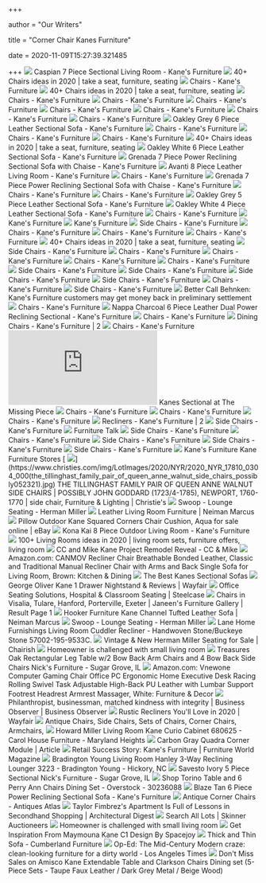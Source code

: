+++
        
author = "Our Writers"
        
title = "Corner Chair Kanes Furniture"
        
date = 2020-11-09T15:27:39.321485
        
+++
[ ![](http://cdn.shopify.com/s/files/1/0075/2815/3206/products/CASP03_7d51ee82-9feb-4ec3-9ef6-05cd104fa22d_1024x1024.jpg?v=1556897822)](http://cdn.shopify.com/s/files/1/0075/2815/3206/products/CASP03_7d51ee82-9feb-4ec3-9ef6-05cd104fa22d_1024x1024.jpg?v=1556897822) Caspian 7 Piece Sectional Living Room - Kane's Furniture
[ ![](https://i.pinimg.com/236x/9b/9c/58/9b9c58c299b09478a6a29ee96fc2182d.jpg)](https://i.pinimg.com/236x/9b/9c/58/9b9c58c299b09478a6a29ee96fc2182d.jpg) 40+ Chairs ideas in 2020 | take a seat, furniture, seating
[ ![](https://cdn.shopify.com/s/files/1/0075/2815/3206/products/013315571_271x.jpg?v=1584106755)](https://cdn.shopify.com/s/files/1/0075/2815/3206/products/013315571_271x.jpg?v=1584106755) Chairs - Kane's Furniture
[ ![](https://i.pinimg.com/236x/62/92/a5/6292a5b18ccfd438f6311493bd7dd51e.jpg)](https://i.pinimg.com/236x/62/92/a5/6292a5b18ccfd438f6311493bd7dd51e.jpg) 40+ Chairs ideas in 2020 | take a seat, furniture, seating
[ ![](https://cdn.shopify.com/s/files/1/0075/2815/3206/products/008348511_271x.jpg?v=1582924577)](https://cdn.shopify.com/s/files/1/0075/2815/3206/products/008348511_271x.jpg?v=1582924577) Chairs - Kane's Furniture
[ ![](https://cdn.shopify.com/s/files/1/0075/2815/3206/products/076324525_0a605702-b1cb-4b7b-9c0c-230fa24ea7d9_271x.jpg?v=1556146152)](https://cdn.shopify.com/s/files/1/0075/2815/3206/products/076324525_0a605702-b1cb-4b7b-9c0c-230fa24ea7d9_271x.jpg?v=1556146152) Chairs - Kane's Furniture
[ ![](https://cdn.shopify.com/s/files/1/0075/2815/3206/products/077329514_271x.jpg?v=1554774406)](https://cdn.shopify.com/s/files/1/0075/2815/3206/products/077329514_271x.jpg?v=1554774406) Chairs - Kane's Furniture
[ ![](https://cdn.shopify.com/s/files/1/0075/2815/3206/products/343336608_271x.jpg?v=1599745503)](https://cdn.shopify.com/s/files/1/0075/2815/3206/products/343336608_271x.jpg?v=1599745503) Chairs - Kane's Furniture
[ ![](https://cdn.shopify.com/s/files/1/0075/2815/3206/products/169314211_271x.jpg?v=1582925199)](https://cdn.shopify.com/s/files/1/0075/2815/3206/products/169314211_271x.jpg?v=1582925199) Chairs - Kane's Furniture
[ ![](https://cdn.shopify.com/s/files/1/0075/2815/3206/products/077329502_271x.jpg?v=1554774399)](https://cdn.shopify.com/s/files/1/0075/2815/3206/products/077329502_271x.jpg?v=1554774399) Chairs - Kane's Furniture
[ ![](https://cdn.shopify.com/s/files/1/0075/2815/3206/products/043518678_271x.jpg?v=1573220607)](https://cdn.shopify.com/s/files/1/0075/2815/3206/products/043518678_271x.jpg?v=1573220607) Chairs - Kane's Furniture
[ ![](https://cdn.shopify.com/s/files/1/0075/2815/3206/products/OAKG05.jpg?v=1554785369)](https://cdn.shopify.com/s/files/1/0075/2815/3206/products/OAKG05.jpg?v=1554785369) Oakley Grey 6 Piece Leather Sectional Sofa - Kane's Furniture
[ ![](https://cdn.shopify.com/s/files/1/0075/2815/3206/products/043518666_271x.jpg?v=1573220679)](https://cdn.shopify.com/s/files/1/0075/2815/3206/products/043518666_271x.jpg?v=1573220679) Chairs - Kane's Furniture
[ ![](https://cdn.shopify.com/s/files/1/0075/2815/3206/products/008276265_271x.jpg?v=1560258546)](https://cdn.shopify.com/s/files/1/0075/2815/3206/products/008276265_271x.jpg?v=1560258546) Chairs - Kane's Furniture
[ ![](https://cdn.shopify.com/s/files/1/0075/2815/3206/products/077339680_271x.jpg?v=1582899726)](https://cdn.shopify.com/s/files/1/0075/2815/3206/products/077339680_271x.jpg?v=1582899726) Chairs - Kane's Furniture
[ ![](https://i.pinimg.com/236x/c8/2a/de/c82adec1920fc75c34783c1eee02d5ce.jpg)](https://i.pinimg.com/236x/c8/2a/de/c82adec1920fc75c34783c1eee02d5ce.jpg) 40+ Chairs ideas in 2020 | take a seat, furniture, seating
[ ![](https://cdn.shopify.com/s/files/1/0075/2815/3206/products/OAKW04.jpg?v=1554785410)](https://cdn.shopify.com/s/files/1/0075/2815/3206/products/OAKW04.jpg?v=1554785410) Oakley White 6 Piece Leather Sectional Sofa - Kane's Furniture
[ ![](https://cdn.shopify.com/s/files/1/0075/2815/3206/products/GREN03.jpg?v=1554784069)](https://cdn.shopify.com/s/files/1/0075/2815/3206/products/GREN03.jpg?v=1554784069) Grenada 7 Piece Power Reclining Sectional Sofa with Chaise - Kane's  Furniture
[ ![](https://cdn.shopify.com/s/files/1/0075/2815/3206/products/AVAN01_4ffd68a8-d9c1-4b58-87d5-8c8c8737527e.jpg?v=1566233791)](https://cdn.shopify.com/s/files/1/0075/2815/3206/products/AVAN01_4ffd68a8-d9c1-4b58-87d5-8c8c8737527e.jpg?v=1566233791) Avanti 8 Piece Leather Living Room - Kane's Furniture
[ ![](https://cdn.shopify.com/s/files/1/0075/2815/3206/products/008599827_f182c080-58ce-43e9-8a43-e7b2393ab471_271x.jpg?v=1602010041)](https://cdn.shopify.com/s/files/1/0075/2815/3206/products/008599827_f182c080-58ce-43e9-8a43-e7b2393ab471_271x.jpg?v=1602010041) Chairs - Kane's Furniture
[ ![](https://cdn.shopify.com/s/files/1/0075/2815/3206/products/GREN02.jpg?v=1562619280)](https://cdn.shopify.com/s/files/1/0075/2815/3206/products/GREN02.jpg?v=1562619280) Grenada 7 Piece Power Reclining Sectional Sofa with Chaise - Kane's  Furniture
[ ![](https://cdn.shopify.com/s/files/1/0075/2815/3206/products/009258408_271x.jpg?v=1584023694)](https://cdn.shopify.com/s/files/1/0075/2815/3206/products/009258408_271x.jpg?v=1584023694) Chairs - Kane's Furniture
[ ![](https://cdn.shopify.com/s/files/1/0075/2815/3206/products/008569658_271x.jpg?v=1560350053)](https://cdn.shopify.com/s/files/1/0075/2815/3206/products/008569658_271x.jpg?v=1560350053) Chairs - Kane's Furniture
[ ![](https://cdn.shopify.com/s/files/1/0075/2815/3206/products/OAKG02.jpg?v=1575312067)](https://cdn.shopify.com/s/files/1/0075/2815/3206/products/OAKG02.jpg?v=1575312067) Oakley Grey 5 Piece Leather Sectional Sofa - Kane's Furniture
[ ![](https://cdn.shopify.com/s/files/1/0075/2815/3206/products/OAKW01.jpg?v=1554785379)](https://cdn.shopify.com/s/files/1/0075/2815/3206/products/OAKW01.jpg?v=1554785379) Oakley White 4 Piece Leather Sectional Sofa - Kane's Furniture
[ ![](https://cdn.shopify.com/s/files/1/0075/2815/3206/products/008340527_271x.jpg?v=1577724138)](https://cdn.shopify.com/s/files/1/0075/2815/3206/products/008340527_271x.jpg?v=1577724138) Chairs - Kane's Furniture
[ ![](http://cdn.shopify.com/s/files/1/0075/2815/3206/t/2/assets/logo-og.png?v=4105830531439699928)](http://cdn.shopify.com/s/files/1/0075/2815/3206/t/2/assets/logo-og.png?v=4105830531439699928) Kane's Furniture
[ ![](https://cdn.shopify.com/s/files/1/0075/2815/3206/products/DELLA01_medium.jpg?v=1585316468)](https://cdn.shopify.com/s/files/1/0075/2815/3206/products/DELLA01_medium.jpg?v=1585316468) Kane's Furniture
[ ![](https://cdn.shopify.com/s/files/1/0075/2815/3206/products/343385286_271x.jpg?v=1554777154)](https://cdn.shopify.com/s/files/1/0075/2815/3206/products/343385286_271x.jpg?v=1554777154) Side Chairs - Kane's Furniture
[ ![](https://cdn.shopify.com/s/files/1/0075/2815/3206/products/008369832_271x.jpg?v=1554773733)](https://cdn.shopify.com/s/files/1/0075/2815/3206/products/008369832_271x.jpg?v=1554773733) Chairs - Kane's Furniture
[ ![](https://cdn.shopify.com/s/files/1/0075/2815/3206/products/008512255_271x.jpg?v=1584106323)](https://cdn.shopify.com/s/files/1/0075/2815/3206/products/008512255_271x.jpg?v=1584106323) Chairs - Kane's Furniture
[ ![](https://cdn.shopify.com/s/files/1/0075/2815/3206/products/008597760_271x.jpg?v=1582925010)](https://cdn.shopify.com/s/files/1/0075/2815/3206/products/008597760_271x.jpg?v=1582925010) Chairs - Kane's Furniture
[ ![](https://i.pinimg.com/236x/41/ca/af/41caaf645034195b1a92a99b62d1e52e.jpg)](https://i.pinimg.com/236x/41/ca/af/41caaf645034195b1a92a99b62d1e52e.jpg) 40+ Chairs ideas in 2020 | take a seat, furniture, seating
[ ![](https://cdn.shopify.com/s/files/1/0075/2815/3206/products/250352856_271x.jpg?v=1567005474)](https://cdn.shopify.com/s/files/1/0075/2815/3206/products/250352856_271x.jpg?v=1567005474) Side Chairs - Kane's Furniture
[ ![](https://cdn.shopify.com/s/files/1/0075/2815/3206/products/085337941_271x.jpg?v=1584107641)](https://cdn.shopify.com/s/files/1/0075/2815/3206/products/085337941_271x.jpg?v=1584107641) Chairs - Kane's Furniture
[ ![](https://cdn.shopify.com/s/files/1/0075/2815/3206/products/009369364_271x.jpg?v=1557253470)](https://cdn.shopify.com/s/files/1/0075/2815/3206/products/009369364_271x.jpg?v=1557253470) Chairs - Kane's Furniture
[ ![](https://cdn.shopify.com/s/files/1/0075/2815/3206/products/077339185_9e886513-b573-4d1f-915d-7f08ab56ab9d_271x.jpg?v=1556146163)](https://cdn.shopify.com/s/files/1/0075/2815/3206/products/077339185_9e886513-b573-4d1f-915d-7f08ab56ab9d_271x.jpg?v=1556146163) Chairs - Kane's Furniture
[ ![](https://cdn.shopify.com/s/files/1/0075/2815/3206/products/008569660_271x.jpg?v=1582925695)](https://cdn.shopify.com/s/files/1/0075/2815/3206/products/008569660_271x.jpg?v=1582925695) Chairs - Kane's Furniture
[ ![](https://cdn.shopify.com/s/files/1/0075/2815/3206/products/345379033_271x.jpg?v=1554777274)](https://cdn.shopify.com/s/files/1/0075/2815/3206/products/345379033_271x.jpg?v=1554777274) Side Chairs - Kane's Furniture
[ ![](https://cdn.shopify.com/s/files/1/0075/2815/3206/products/370369780_271x.jpg?v=1567007750)](https://cdn.shopify.com/s/files/1/0075/2815/3206/products/370369780_271x.jpg?v=1567007750) Side Chairs - Kane's Furniture
[ ![](https://cdn.shopify.com/s/files/1/0075/2815/3206/products/346524906_271x.jpg?v=1567009206)](https://cdn.shopify.com/s/files/1/0075/2815/3206/products/346524906_271x.jpg?v=1567009206) Side Chairs - Kane's Furniture
[ ![](https://cdn.shopify.com/s/files/1/0075/2815/3206/products/345524905_271x.jpg?v=1567009028)](https://cdn.shopify.com/s/files/1/0075/2815/3206/products/345524905_271x.jpg?v=1567009028) Side Chairs - Kane's Furniture
[ ![](https://cdn.shopify.com/s/files/1/0075/2815/3206/products/008340539_271x.jpg?v=1577724216)](https://cdn.shopify.com/s/files/1/0075/2815/3206/products/008340539_271x.jpg?v=1577724216) Chairs - Kane's Furniture
[ ![](https://cdn.shopify.com/s/files/1/0075/2815/3206/products/370349461_271x.jpg?v=1554777607)](https://cdn.shopify.com/s/files/1/0075/2815/3206/products/370349461_271x.jpg?v=1554777607) Side Chairs - Kane's Furniture
[ ![](https://www.wfla.com/wp-content/uploads/sites/71/2017/02/peelycouch_35301653_ver1.0.jpg)](https://www.wfla.com/wp-content/uploads/sites/71/2017/02/peelycouch_35301653_ver1.0.jpg) Better Call Behnken: Kane's Furniture customers may get money back in  preliminary settlement
[ ![](https://cdn.shopify.com/s/files/1/0075/2815/3206/products/076319904_271x.jpg?v=1584107047)](https://cdn.shopify.com/s/files/1/0075/2815/3206/products/076319904_271x.jpg?v=1584107047) Chairs - Kane's Furniture
[ ![](https://cdn.shopify.com/s/files/1/0075/2815/3206/products/NAPC15.jpg?v=1576851957)](https://cdn.shopify.com/s/files/1/0075/2815/3206/products/NAPC15.jpg?v=1576851957) Nappa Charcoal 6 Piece Leather Dual Power Reclining Sectional - Kane's  Furniture
[ ![](https://cdn.shopify.com/s/files/1/0075/2815/3206/products/008597772_271x.jpg?v=1582924809)](https://cdn.shopify.com/s/files/1/0075/2815/3206/products/008597772_271x.jpg?v=1582924809) Chairs - Kane's Furniture
[ ![](https://cdn.shopify.com/s/files/1/0075/2815/3206/products/RINGS07_271x.jpg?v=1554785754)](https://cdn.shopify.com/s/files/1/0075/2815/3206/products/RINGS07_271x.jpg?v=1554785754) Dining Chairs - Kane's Furniture | 2
[ ![](https://cdn.shopify.com/s/files/1/0075/2815/3206/products/075559925_271x.jpg?v=1554774346)](https://cdn.shopify.com/s/files/1/0075/2815/3206/products/075559925_271x.jpg?v=1554774346) Chairs - Kane's Furniture
[ ![](https://www.tmpstores.com/watermarked.php?main=images/gophotos/161972a_P5245221.JPG)](https://www.tmpstores.com/watermarked.php?main=images/gophotos/161972a_P5245221.JPG) Kanes Sectional at The Missing Piece
[ ![](https://cdn.shopify.com/s/files/1/0075/2815/3206/products/013313818_271x.jpg?v=1578088895)](https://cdn.shopify.com/s/files/1/0075/2815/3206/products/013313818_271x.jpg?v=1578088895) Chairs - Kane's Furniture
[ ![](https://cdn.shopify.com/s/files/1/0075/2815/3206/products/075334070_271x.jpg?v=1582899556)](https://cdn.shopify.com/s/files/1/0075/2815/3206/products/075334070_271x.jpg?v=1582899556) Chairs - Kane's Furniture
[ ![](https://cdn.shopify.com/s/files/1/0075/2815/3206/products/077339197_271x.jpg?v=1560283742)](https://cdn.shopify.com/s/files/1/0075/2815/3206/products/077339197_271x.jpg?v=1560283742) Chairs - Kane's Furniture
[ ![](https://cdn.shopify.com/s/files/1/0075/2815/3206/products/093339476_1_271x.jpg?v=1578421908)](https://cdn.shopify.com/s/files/1/0075/2815/3206/products/093339476_1_271x.jpg?v=1578421908) Recliners - Kane's Furniture | 2
[ ![](https://cdn.shopify.com/s/files/1/0075/2815/3206/products/251299371_271x.jpg?v=1554776687)](https://cdn.shopify.com/s/files/1/0075/2815/3206/products/251299371_271x.jpg?v=1554776687) Side Chairs - Kane's Furniture
[ ![](http://4.bp.blogspot.com/-Qq0m_IWDBV8/UtQ7sdecXVI/AAAAAAAAAQo/Yp7i7oC1LCM/s1600/CELIA-DD.jpg)](http://4.bp.blogspot.com/-Qq0m_IWDBV8/UtQ7sdecXVI/AAAAAAAAAQo/Yp7i7oC1LCM/s1600/CELIA-DD.jpg) Furniture Talk
[ ![](https://cdn.shopify.com/s/files/1/0075/2815/3206/products/370469403_271x.jpg?v=1567008802)](https://cdn.shopify.com/s/files/1/0075/2815/3206/products/370469403_271x.jpg?v=1567008802) Side Chairs - Kane's Furniture
[ ![](https://cdn.shopify.com/s/files/1/0075/2815/3206/products/071329657_271x.jpg?v=1596458621)](https://cdn.shopify.com/s/files/1/0075/2815/3206/products/071329657_271x.jpg?v=1596458621) Chairs - Kane's Furniture
[ ![](https://cdn.shopify.com/s/files/1/0075/2815/3206/products/250313637_271x.jpg?v=1554776653)](https://cdn.shopify.com/s/files/1/0075/2815/3206/products/250313637_271x.jpg?v=1554776653) Side Chairs - Kane's Furniture
[ ![](https://cdn.shopify.com/s/files/1/0075/2815/3206/products/371439033_271x.jpg?v=1554777801)](https://cdn.shopify.com/s/files/1/0075/2815/3206/products/371439033_271x.jpg?v=1554777801) Side Chairs - Kane's Furniture
[ ![](https://cdn.shopify.com/s/files/1/0075/2815/3206/products/370434830_271x.jpg?v=1567009613)](https://cdn.shopify.com/s/files/1/0075/2815/3206/products/370434830_271x.jpg?v=1567009613) Side Chairs - Kane's Furniture
[ ![](http://images.kanesfurniture.com/560/420/Product-Images/344313337.aspx)](http://images.kanesfurniture.com/560/420/Product-Images/344313337.aspx) Kane's Furniture Kane Furniture Stores
[ ![](https://www.christies.com/img/LotImages/2020/NYR/2020_NYR_17810_0304_000(the_tillinghast_family_pair_of_queen_anne_walnut_side_chairs_possibly052321).jpg)](https://www.christies.com/img/LotImages/2020/NYR/2020_NYR_17810_0304_000(the_tillinghast_family_pair_of_queen_anne_walnut_side_chairs_possibly052321).jpg) THE TILLINGHAST FAMILY PAIR OF QUEEN ANNE WALNUT SIDE CHAIRS | POSSIBLY  JOHN GODDARD (1723/4-1785), NEWPORT, 1760-1770 | side chair, Furniture &  Lighting | Christie's
[ ![](https://www.hermanmiller.com/content/dam/hmicom/page_assets/products/swoop_lounge_furniture/th_prd_swoop_lounge_furniture_lounge_seating_hv.jpg)](https://www.hermanmiller.com/content/dam/hmicom/page_assets/products/swoop_lounge_furniture/th_prd_swoop_lounge_furniture_lounge_seating_hv.jpg) Swoop - Lounge Seating - Herman Miller
[ ![](https://www.neimanmarcus.com/product_assets/H/D/6/8/B/NMHD68B_mk.jpg)](https://www.neimanmarcus.com/product_assets/H/D/6/8/B/NMHD68B_mk.jpg) Leather Living Room Furniture | Neiman Marcus
[ ![](https://i.ebayimg.com/images/g/lxUAAOSwvmteBPuL/s-l1600.jpg)](https://i.ebayimg.com/images/g/lxUAAOSwvmteBPuL/s-l1600.jpg) Pillow Outdoor Kane Squared Corners Chair Cushion, Aqua for sale online |  eBay
[ ![](https://cdn.shopify.com/s/files/1/0075/2815/3206/products/KONA12.jpg?v=1569422741)](https://cdn.shopify.com/s/files/1/0075/2815/3206/products/KONA12.jpg?v=1569422741) Kona Kai 8 Piece Outdoor Living Room - Kane's Furniture
[ ![](https://i.pinimg.com/236x/6a/2d/18/6a2d18e19b079587799b24184c9d142e.jpg)](https://i.pinimg.com/236x/6a/2d/18/6a2d18e19b079587799b24184c9d142e.jpg) 100+ Living Rooms ideas in 2020 | living room sets, furniture offers,  living room
[ ![](https://ccandmike.com/wp-content/uploads/2019/06/CC-and-Mike-Kane-Project-Remodel-Reveal-terracotta-loren-rug-1-900x675.jpg)](https://ccandmike.com/wp-content/uploads/2019/06/CC-and-Mike-Kane-Project-Remodel-Reveal-terracotta-loren-rug-1-900x675.jpg) CC and Mike Kane Project Remodel Reveal - CC & Mike
[ ![](https://images-na.ssl-images-amazon.com/images/I/71oDLacjRrL._AC_SL1500_.jpg)](https://images-na.ssl-images-amazon.com/images/I/71oDLacjRrL._AC_SL1500_.jpg) Amazon.com: CANMOV Recliner Chair Breathable Bonded Leather, Classic and  Traditional Manual Recliner Chair with Arms and Back Single Sofa for Living  Room, Brown: Kitchen & Dining
[ ![](https://www.drawzit.com/wp-content/uploads/2018/04/newest-kitchen-kanes-furniture-living-room-collections-casp03-sectional-with-regard-to-kanes-sectional-sofas.jpg)](https://www.drawzit.com/wp-content/uploads/2018/04/newest-kitchen-kanes-furniture-living-room-collections-casp03-sectional-with-regard-to-kanes-sectional-sofas.jpg) The Best Kanes Sectional Sofas
[ ![](https://secure.img1-fg.wfcdn.com/im/10556944/resize-h800-w800%5Ecompr-r85/5501/55015465/Kane+1+Drawer+Nightstand.jpg)](https://secure.img1-fg.wfcdn.com/im/10556944/resize-h800-w800%5Ecompr-r85/5501/55015465/Kane+1+Drawer+Nightstand.jpg) George Oliver Kane 1 Drawer Nightstand & Reviews | Wayfair
[ ![](https://steelcase-res.cloudinary.com/image/upload/c_fill,dpr_auto,q_70,h_656,w_1166/v1589932105/www.steelcase.com/2020/05/19/20-140118-oneup.jpg)](https://steelcase-res.cloudinary.com/image/upload/c_fill,dpr_auto,q_70,h_656,w_1166/v1589932105/www.steelcase.com/2020/05/19/20-140118-oneup.jpg) Office Seating Solutions, Hospital & Classroom Seating | Steelcase
[ ![](https://images.furnituredealer.net/img/products%2Fbradington_young%2Fcolor%2Fkane-1082560465_418-25-m1.jpg)](https://images.furnituredealer.net/img/products%2Fbradington_young%2Fcolor%2Fkane-1082560465_418-25-m1.jpg) Chairs in Visalia, Tulare, Hanford, Porterville, Exeter | Janeen's Furniture  Gallery | Result Page 1
[ ![](https://images.neimanmarcus.com/ca/2/product_assets/H/C/6/C/B/NMHC6CB_mz.jpg)](https://images.neimanmarcus.com/ca/2/product_assets/H/C/6/C/B/NMHC6CB_mz.jpg) Hooker Furniture Kane Channel Tufted Leather Sofa | Neiman Marcus
[ ![](https://www.hermanmiller.com/content/dam/hmicom/page_assets/products/swoop_lounge_furniture/ig_prd_ovw_swoop_lounge_furniture_08.jpg.rendition.480.480.jpg)](https://www.hermanmiller.com/content/dam/hmicom/page_assets/products/swoop_lounge_furniture/ig_prd_ovw_swoop_lounge_furniture_08.jpg.rendition.480.480.jpg) Swoop - Lounge Seating - Herman Miller
[ ![](https://images2.imgix.net/p4dbimg/1402/images/57002-195-handwoven-stone-a.jpg?trim=color&trimcolor=FFFFFF&trimtol=5&w=1024&h=768&fm=pjpg)](https://images2.imgix.net/p4dbimg/1402/images/57002-195-handwoven-stone-a.jpg?trim=color&trimcolor=FFFFFF&trimtol=5&w=1024&h=768&fm=pjpg) Lane Home Furnishings Living Room Cuddler Recliner - Handwoven  Stone/Buckeye Stone 57002-195-9533C.
[ ![](https://chairish-prod.freetls.fastly.net/image/product/sized/ec95ffdf-e6a8-4c43-8b0d-ece58fac2013/brian-kane-herman-miller-swoop-lounge-chair-7932?aspect=fit&width=320&height=320)](https://chairish-prod.freetls.fastly.net/image/product/sized/ec95ffdf-e6a8-4c43-8b0d-ece58fac2013/brian-kane-herman-miller-swoop-lounge-chair-7932?aspect=fit&width=320&height=320) Vintage & New Herman Miller Seating for Sale | Chairish
[ ![](https://www.dailyherald.com/storyimage/DA/20201108/ENTLIFE/201109693/EP/1/1/EP-201109693.jpg&updated=202011041656&imageversion=Facebook&exactH=630&exactW=1200&exactfit=crop&noborder)](https://www.dailyherald.com/storyimage/DA/20201108/ENTLIFE/201109693/EP/1/1/EP-201109693.jpg&updated=202011041656&imageversion=Facebook&exactH=630&exactW=1200&exactfit=crop&noborder) Homeowner is challenged with small living room
[ ![](https://mfmd.rencdn.com/product/liberty/images/17-DR-7PCS.jpg)](https://mfmd.rencdn.com/product/liberty/images/17-DR-7PCS.jpg) Treasures Oak Rectangular Leg Table w/2 Bow Back Arm Chairs and 4 Bow Back  Side Chairs Nick's Furniture - Sugar Grove, IL
[ ![](https://images-na.ssl-images-amazon.com/images/I/71EEXQyie1L._AC_SL1500_.jpg)](https://images-na.ssl-images-amazon.com/images/I/71EEXQyie1L._AC_SL1500_.jpg) Amazon.com: Vnewone Computer Gaming Chair Office PC Ergonomic Home  Executive Desk Racing Rolling Swivel Task Adjustable High-Back PU Leather  with Lumbar Support Footrest Headrest Armrest Massager, White: Furniture &  Decor
[ ![](https://www.businessobserverfl.com/sites/default/files/styles/sliders_and_planned_story_image_870x580/public/306394_standard.jpeg)](https://www.businessobserverfl.com/sites/default/files/styles/sliders_and_planned_story_image_870x580/public/306394_standard.jpeg) Philanthropist, businessman, matched kindness with integrity | Business  Observer | Business Observer
[ ![](https://secure.img1-fg.wfcdn.com/im/56205891/compr-r85/8336/83366375/default.jpg)](https://secure.img1-fg.wfcdn.com/im/56205891/compr-r85/8336/83366375/default.jpg) Rustic Recliners You'll Love in 2020 | Wayfair
[ ![](https://www.aaawt.com/images/assembled-QA-side-chairs_chair-1_view-2_843-311.jpg)](https://www.aaawt.com/images/assembled-QA-side-chairs_chair-1_view-2_843-311.jpg) Antique Chairs, Side Chairs, Sets of Chairs, Corner Chairs, Armchairs,
[ ![](https://images2.imgix.net/p4dbimg/1412/images/680625.jpg?trim=color&trimcolor=FFFFFF&trimtol=5&w=1024&h=768&fm=pjpg&auto=format)](https://images2.imgix.net/p4dbimg/1412/images/680625.jpg?trim=color&trimcolor=FFFFFF&trimtol=5&w=1024&h=768&fm=pjpg&auto=format) Howard Miller Living Room Kane Curio Cabinet 680625 - Carol House Furniture  - Maryland Heights
[ ![](https://cdn-images.article.com/products/SKU442E/2890x1500/image25007.jpg)](https://cdn-images.article.com/products/SKU442E/2890x1500/image25007.jpg) Carbon Gray Quadra Corner Module | Article
[ ![](https://www.furninfo.com/images/Articles/2014/kanes0514.1.jpg)](https://www.furninfo.com/images/Articles/2014/kanes0514.1.jpg) Retail Success Story: Kane's Furniture | Furniture World Magazine
[ ![](https://images2.imgix.net/p4dbimg/816/images/3223-9049-83-silo.jpg?fit=fill&trim=color&trimcolor=FFFFFF&trimtol=5&bg=FFFFFF&dl=3223.jpg&fm=jpg&auto=format)](https://images2.imgix.net/p4dbimg/816/images/3223-9049-83-silo.jpg?fit=fill&trim=color&trimcolor=FFFFFF&trimtol=5&bg=FFFFFF&dl=3223.jpg&fm=jpg&auto=format) Bradington Young Living Room Hanley 3-Way Reclining Lounger 3223 -  Bradington Young - Hickory, NC
[ ![](https://mfmd.rencdn.com/product/ashley/images/31102-64-46-77-46-65.jpg)](https://mfmd.rencdn.com/product/ashley/images/31102-64-46-77-46-65.jpg) Savesto Ivory 5 Piece Sectional Nick's Furniture - Sugar Grove, IL
[ ![](https://ak1.ostkcdn.com/images/products/30236088/Torino-Table-6-Perry-Ann-Chairs-Dining-Set-878c485e-7099-42ef-a5d8-0c1778f53255.jpg)](https://ak1.ostkcdn.com/images/products/30236088/Torino-Table-6-Perry-Ann-Chairs-Dining-Set-878c485e-7099-42ef-a5d8-0c1778f53255.jpg) Shop Torino Table and 6 Perry Ann Chairs Dining Set - Overstock - 30236088
[ ![](https://cdn.shopify.com/s/files/1/0075/2815/3206/products/BLAZT01.jpg?v=1569262678)](https://cdn.shopify.com/s/files/1/0075/2815/3206/products/BLAZT01.jpg?v=1569262678) Blaze Tan 6 Piece Power Reclining Sectional Sofa - Kane's Furniture
[ ![](https://images.antiquesatlas.com/dealer-stock-images/theantiqueshound/Georgian_Mahogany_Corner_Chair_as967a031s-5.jpg)](https://images.antiquesatlas.com/dealer-stock-images/theantiqueshound/Georgian_Mahogany_Corner_Chair_as967a031s-5.jpg) Antique Corner Chairs - Antiques Atlas
[ ![](https://media.architecturaldigest.com/photos/5de92f0bfe79420008e0ecc5/master/w_1600%2Cc_limit/oddeye_14-cropped.jpg)](https://media.architecturaldigest.com/photos/5de92f0bfe79420008e0ecc5/master/w_1600%2Cc_limit/oddeye_14-cropped.jpg) Taylor Fimbrez's Apartment Is Full of Lessons in Secondhand Shopping |  Architectural Digest
[ ![](https://i9.skinnerinc.com/unsafe/fit-in/252x252/filters:fill(eee)/425/1253425.jpg)](https://i9.skinnerinc.com/unsafe/fit-in/252x252/filters:fill(eee)/425/1253425.jpg) Search All Lots | Skinner Auctioneers
[ ![](https://www.dailyherald.com/storyimage/DA/20201108/ENTLIFE/201109693/EP/1/2/EP-201109693.jpg&updated=202011041656&imageversion=Facebook&exactH=630&exactW=1200&exactfit=crop&noborder)](https://www.dailyherald.com/storyimage/DA/20201108/ENTLIFE/201109693/EP/1/2/EP-201109693.jpg&updated=202011041656&imageversion=Facebook&exactH=630&exactW=1200&exactfit=crop&noborder) Homeowner is challenged with small living room
[ ![](https://res.cloudinary.com/spacejoy/image/upload/fl_lossy,q_auto,c_scale,w_1500/v1597707696/server/designs/render/5f3b15af1bea6e001cb3497a.jpg)](https://res.cloudinary.com/spacejoy/image/upload/fl_lossy,q_auto,c_scale,w_1500/v1597707696/server/designs/render/5f3b15af1bea6e001cb3497a.jpg) Get Inspiration From Maymouna Kane C1 Design By Spacejoy
[ ![](https://www.cumberlandfurniture.com/wp-content/uploads/2018/05/110901_004_R5-copy_white-e1526495202705.jpg)](https://www.cumberlandfurniture.com/wp-content/uploads/2018/05/110901_004_R5-copy_white-e1526495202705.jpg) Thick and Thin Sofa - Cumberland Furniture
[ ![](https://ca-times.brightspotcdn.com/dims4/default/fe28758/2147483647/strip/true/crop/2048x1075+0+145/resize/1200x630!/quality/90/?url=https%3A%2F%2Fcalifornia-times-brightspot.s3.amazonaws.com%2Fd4%2Ff3%2Ff323111f422f5b65bacff02b0ee2%2Fla-oe-1227-engber-mid-century-modern-appeal-20-001)](https://ca-times.brightspotcdn.com/dims4/default/fe28758/2147483647/strip/true/crop/2048x1075+0+145/resize/1200x630!/quality/90/?url=https%3A%2F%2Fcalifornia-times-brightspot.s3.amazonaws.com%2Fd4%2Ff3%2Ff323111f422f5b65bacff02b0ee2%2Fla-oe-1227-engber-mid-century-modern-appeal-20-001) Op-Ed: The Mid-Century Modern craze: clean-looking furniture for a dirty  world - Los Angeles Times
[ ![](https://images.prod.meredith.com/product/55dde398bbc675cf7f27141f9edd6079/1576924845451/l/carbon-loft-elion-metal-chairs-and-kane-table-dining-set-taupe-faux-leather-dark-grey-metal-beige-wood-5-piece-sets)](https://images.prod.meredith.com/product/55dde398bbc675cf7f27141f9edd6079/1576924845451/l/carbon-loft-elion-metal-chairs-and-kane-table-dining-set-taupe-faux-leather-dark-grey-metal-beige-wood-5-piece-sets) Don't Miss Sales on Amisco Kane Extendable Table and Clarkson Chairs Dining  set (5-Piece Sets - Taupe Faux Leather / Dark Grey Metal / Beige Wood)
